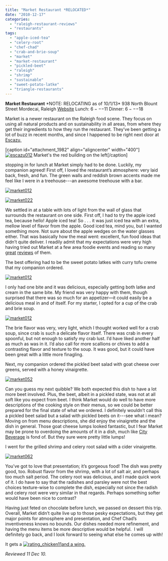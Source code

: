 ```yaml
---
title: "Market Restaurant *RELOCATED*"
date: "2010-12-17"
categories: 
  - "raleigh-restaurant-reviews"
  - "restaurants"
tags: 
  - "apple-iced-tea"
  - "celery-root"
  - "chef-chad"
  - "crab-and-brie-soup"
  - "market"
  - "market-restaurant"
  - "pickled-beet"
  - "raleigh"
  - "shrimp"
  - "sustainable"
  - "sweet-potato-latke"
  - "triangle-restaurants"
---
```


**Market Restaurant** \*NOTE: RELOCATING as of 10/1/13\* 938 North Blount Street Mordecai, Raleigh [Website](http://www.eatatmarket.com/) Lunch: $6---$11 Dinner: $6---$18

Market is a newer restaurant on the Raleigh food scene. They focus on using all natural products and on sustainability in all areas, from where they get their ingredients to how they run the restaurant. They’ve been getting a lot of buzz in recent months, and since I happened to be right next door at [Escazu,](http://www.thegourmez.com/?p=1975)

\[caption id="attachment\_1982" align="aligncenter" width="400"\][![](http://s3.amazonaws.com/thegourmez-wpmedia/2010/12/escazu012.jpg "escazu012")](http://s3.amazonaws.com/thegourmez-wpmedia/2010/12/escazu012.jpg) Market's the red building on the left\[/caption\]

stopping in for lunch at Market simply had to be done. Luckily, my companion agreed! First off, I loved the restaurant’s atmosphere: very laid back, fresh, and fun. The green walls and reddish brown accents made me feel like I were in a treehouse---an awesome treehouse with a bar.

[![](http://s3.amazonaws.com/thegourmez-wpmedia/2010/12/market012.jpg "market012")](http://s3.amazonaws.com/thegourmez-wpmedia/2010/12/market012.jpg)

[![](http://s3.amazonaws.com/thegourmez-wpmedia/2010/12/market022.jpg "market022")](http://s3.amazonaws.com/thegourmez-wpmedia/2010/12/market022.jpg)

We settled in at a table with lots of light from the wall of glass that surrounds the restaurant on one side. First off, I had to try the apple iced tea, because hello! Apple iced tea! So . . . it was just iced tea with an extra, mellow level of flavor from the apple. Good iced tea, mind you, but I wanted something more. Not sure about the apple wedges on the water glasses either. That was basically how the meal went: excellent, fun food ideas that didn’t quite deliver. I readily admit that my expectations were very high having tried out Market at a few area foodie events and reading so many [great](http://spoonfedraleigh.com/market-restaurant-raleigh/) [reviews](http://www.helloraleigh.com/Articles/Restaurant/4145/Market_Restaurant_Locally_sourced_fresh_dining.Cfm) of them.

The best offering had to be the sweet potato latkes with curry tofu creme that my companion ordered.

[![](http://s3.amazonaws.com/thegourmez-wpmedia/2010/12/market032.jpg "market012")](http://s3.amazonaws.com/thegourmez-wpmedia/2010/12/market013.jpg)

I only had one bite and it was delicious, especially getting both latke and cream in the same bite. My friend was very happy with them, though surprised that there was so much for an appetizer—it could easily be a delicious meal in and of itself. For my starter, I opted for a cup of the crab and brie soup.

[![](http://s3.amazonaws.com/thegourmez-wpmedia/2010/12/market042.jpg "market012")](http://s3.amazonaws.com/thegourmez-wpmedia/2010/12/market042.jpg)

The brie flavor was very, very light, which I thought worked well for a crab soup, since crab is such a delicate flavor itself. There was crab in every spoonful, but not enough to satisfy my crab lust. I’d have liked another half as much as was in it. I’d also call for more scallions or chives to add a contrasting flavor and texture to the soup. It was good, but it could have been great with a little more finagling.

Next, my companion ordered the pickled beet salad with goat cheese over greens, served with a honey vinaigrette.

[![](http://s3.amazonaws.com/thegourmez-wpmedia/2010/12/market052.jpg "market052")](http://s3.amazonaws.com/thegourmez-wpmedia/2010/12/market052.jpg)

Can you guess my next quibble? We both expected this dish to have a lot more beet involved. Plus, the beet, albeit in a pickled state, was not at all soft like you expect from beet. I think Market would do well to have more descriptions of the cooking style on their menus, so we could be better prepared for the final state of what we ordered. I definitely wouldn’t call this a pickled beet salad but a salad with pickled beets on it---see what i mean? Moving on from menu descriptions, she did enjoy the vinaigrette and the dish in general. Those goat cheese lumps looked fantastic, but I fear Market may be prone to overdoing the amounts of it in a dish, much like [City Beverage](http://www.citybeverage-durham.com/) is fond of. But they sure were pretty little lumps!

I went for the grilled shrimp and celery root salad with a cider vinaigrette.

[![](http://s3.amazonaws.com/thegourmez-wpmedia/2010/12/market062.jpg "market062")](http://s3.amazonaws.com/thegourmez-wpmedia/2010/12/market062.jpg)

You’ve got to love that presentation; it’s gorgeous food! The dish was pretty good, too. Robust flavor from the shrimp, with a lot of salt air, and perhaps too much salt period. The celery root was delicious, and I made quick work of it. I do have to say that the radishes and parsley were not the best choices texture-wise to complete the dish, especially not since the radish and celery root were very similar in that regards. Perhaps something softer would have been nice to contrast?

Having just feted on chocolate before lunch, we passed on dessert this trip. Overall, Market didn’t quite live up to those pesky expectations, but they get major points for atmosphere and presentation, and Chef Chad’s inventiveness knows no bounds. Our dishes needed more refinement, and having the menu items be more descriptive would be helpful.  I will definitely go back, and I look forward to seeing what else he comes up with!

It gets a [![](http://s3.amazonaws.com/thegourmez-wpmedia/2009/02/rating_chicken11.gif "rating_chicken11")and a wing.](http://s3.amazonaws.com/thegourmez-wpmedia/2009/02/rating_chicken11.gif)

_Reviewed 11 Dec 10._
